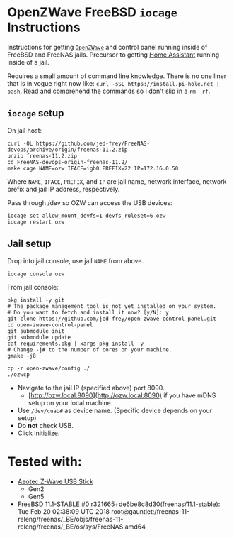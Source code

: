 # OpenZWave FreeBSD ```iocage``` Instructions

Instructions for getting [```OpenZWave```](http://www.openzwave.com/) and control panel running inside of FreeBSD and FreeNAS jails. Precursor to getting [Home Assistant](https://www.home-assistant.io/) running inside of a jail.

Requires a small amount of command line knowledge. There is no one liner that is in vogue right now like: ```curl -sSL https://install.pi-hole.net | bash```. Read and comprehend the commands so I don't slip in a ```rm -rf```.

## ```iocage``` setup

On jail host:

    curl -OL https://github.com/jed-frey/FreeNAS-devops/archive/origin/freenas-11.2.zip
    unzip freenas-11.2.zip 
    cd FreeNAS-devops-origin-freenas-11.2/
    make cage NAME=ozw IFACE=igb0 PREFIX=22 IP=172.16.0.50

Where ```NAME```, ```IFACE```, ```PREFIX```, and ```IP``` are jail name, network interface, network prefix and jail IP address, respectively.

Pass through /dev so OZW can access the USB devices:

    iocage set allow_mount_devfs=1 devfs_ruleset=6 ozw
    iocage restart ozw

## Jail setup

Drop into jail console, use jail ```NAME``` from above.

    iocage console ozw

From jail console:

    pkg install -y git
    # The package management tool is not yet installed on your system.
    # Do you want to fetch and install it now? [y/N]: y
    git clone https://github.com/jed-frey/open-zwave-control-panel.git
    cd open-zwave-control-panel
    git submodule init
    git submodule update
    cat requirements.pkg | xargs pkg install -y
    # Change -j# to the number of cores on your machine.
    gmake -j8

    cp -r open-zwave/config ./
    ./ozwcp 

- Navigate to the jail IP (specified above) port 8090.
  - [http://ozw.local:8090](http://ozw.local:8090) if you have mDNS setup on your local machine.
- Use ```/dev/cuaU#``` as device name. (Specific device depends on your setup)
- Do **not** check USB.
- Click Initialize.


# Tested with:

- [Aeotec Z-Wave USB Stick](https://aeotec.com/z-wave-usb-stick)
  - Gen2
  - Gen5
- FreeBSD 11.1-STABLE #0 r321665+de6be8c8d30(freenas/11.1-stable): Tue Feb 20 02:38:09 UTC 2018
  root@gauntlet:/freenas-11-releng/freenas/_BE/objs/freenas-11-releng/freenas/_BE/os/sys/FreeNAS.amd64 


